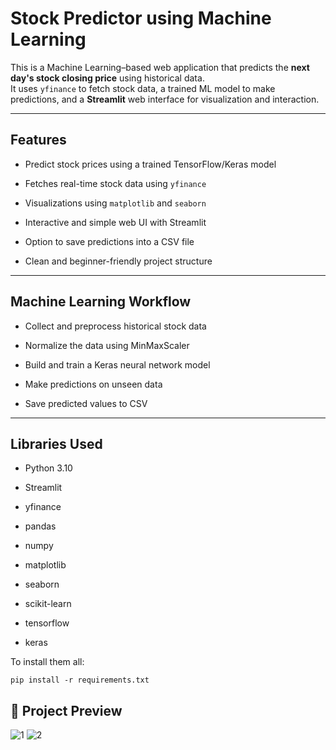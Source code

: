 Stock Predictor using Machine Learning
======================================

This is a Machine Learning–based web application that predicts the **next day's stock closing price** using historical data.  
It uses `yfinance` to fetch stock data, a trained ML model to make predictions, and a **Streamlit** web interface for visualization and interaction.

* * *

Features
--------

*   Predict stock prices using a trained TensorFlow/Keras model
    
*   Fetches real-time stock data using `yfinance`
    
*   Visualizations using `matplotlib` and `seaborn`
    
*   Interactive and simple web UI with Streamlit
    
*   Option to save predictions into a CSV file
    
*   Clean and beginner-friendly project structure
    


* * *

Machine Learning Workflow
-------------------------

*   Collect and preprocess historical stock data
    
*   Normalize the data using MinMaxScaler
    
*   Build and train a Keras neural network model
    
*   Make predictions on unseen data
    
*   Save predicted values to CSV
    

* * *

Libraries Used
--------------

*   Python 3.10
    
*   Streamlit
    
*   yfinance
    
*   pandas
    
*   numpy
    
*   matplotlib
    
*   seaborn
    
*   scikit-learn
    
*   tensorflow
    
*   keras
    

To install them all:

`pip install -r requirements.txt`

📸 Project Preview
------------------

![1](https://github.com/user-attachments/assets/474fc826-8ed6-45ae-b9e9-da5a7a374758)
![2](https://github.com/user-attachments/assets/202c0bb1-c381-4226-8772-243c79369bd4)

